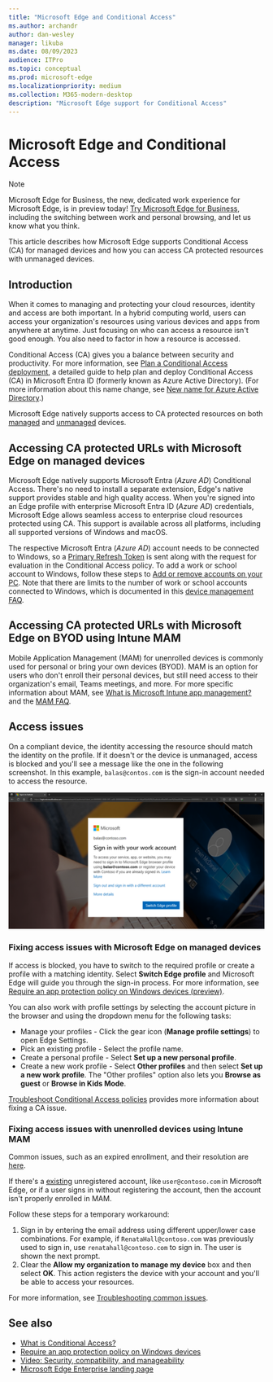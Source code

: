 ```yaml
---
title: "Microsoft Edge and Conditional Access"
ms.author: archandr
author: dan-wesley
manager: likuba
ms.date: 08/09/2023
audience: ITPro
ms.topic: conceptual
ms.prod: microsoft-edge
ms.localizationpriority: medium
ms.collection: M365-modern-desktop
description: "Microsoft Edge support for Conditional Access"
---
```


# Microsoft Edge and Conditional Access

> [!NOTE]
> Microsoft Edge for Business, the new, dedicated work experience for Microsoft Edge, is in preview today! [Try Microsoft Edge for Business](/deployedge/microsoft-edge-for-business), including the switching between work and personal browsing, and let us know what you think.
  
This article describes how Microsoft Edge supports Conditional Access (CA) for managed devices and how you can access CA protected resources with unmanaged devices.

## Introduction

When it comes to managing and protecting your cloud resources, identity and access are both important. In a hybrid computing world, users can access your organization's resources using various devices and apps from anywhere at anytime. Just focusing on who can access a resource isn't good enough. You also need to factor in how a resource is accessed.

Conditional Access (CA) gives you a balance between security and productivity. For more information, see [Plan a Conditional Access deployment](/azure/active-directory/conditional-access/plan-conditional-access), a detailed guide to help plan and deploy Conditional Access (CA) in Microsoft Entra ID (formerly known as Azure Active Directory). (For more information about this name change, see [New name for Azure Active Directory](/azure/active-directory/fundamentals/new-name).)

Microsoft Edge natively supports access to CA protected resources on both [managed](#accessing-ca-protected-urls-with-microsoft-edge-on-managed-devices) and [unmanaged](#accessing-ca-protected-urls-with-microsoft-edge-on-byod-using-intune-mam) devices.

## Accessing CA protected URLs with Microsoft Edge on managed devices

Microsoft Edge natively supports Microsoft Entra (*Azure AD*) Conditional Access. There's no need to install a separate extension, Edge's native support provides stable and high quality access. When you're signed into an Edge profile with enterprise Microsoft Entra ID (*Azure AD*) credentials, Microsoft Edge allows seamless access to enterprise cloud resources protected using CA. This support is available across all platforms, including all supported versions of Windows and macOS.

The respective Microsoft Entra (*Azure AD*) account needs to be connected to Windows, so a [Primary Refresh Token](/azure/active-directory/devices/concept-primary-refresh-token) is sent along with the request for evaluation in the Conditional Access policy. To add a work or school account to Windows, follow these steps to [Add or remove accounts on your PC](https://support.microsoft.com/windows/add-or-remove-accounts-on-your-pc-104dc19f-6430-4b49-6a2b-e4dbd1dcdf32#WindowsVersion=Windows_10). Note that there are limits to the number of work or school accounts connected to Windows, which is documented in this [device management FAQ](/azure/active-directory/devices/faq#i-can-t-add-more-than-3-azure-ad-user-accounts-under-the-same-user-session-on-a-windows-10-11-device--why).

## Accessing CA protected URLs with Microsoft Edge on BYOD using Intune MAM

Mobile Application Management (MAM) for unenrolled devices is commonly used for personal or bring your own devices (BYOD). MAM is an option for users who don't enroll their personal devices, but still need access to their organization's email, Teams meetings, and more. For more specific information about MAM, see [What is Microsoft Intune app management?](/mem/intune/apps/app-management) and the [MAM FAQ](/mem/intune/fundamentals/deployment-guide-enrollment-mamwe).

## Access issues

On a compliant device, the identity accessing the resource should match the identity on the profile. If it doesn't or the device is unmanaged, access is blocked and you'll see a message like the one in the following screenshot. In this example, `balas@contos.com` is the sign-in account needed to access the resource.

![Conditional access message in browser](./media/edge-security/microsoft-edge-security-conditional-access.png)

### Fixing access issues with Microsoft Edge on managed devices

If access is blocked, you have to switch to the required profile or create a profile with a matching identity. Select **Switch Edge profile** and Microsoft Edge will guide you through the sign-in process. For more information, see [Require an app protection policy on Windows devices (preview)](/azure/active-directory/conditional-access/how-to-app-protection-policy-windows).

You can also work with profile settings by selecting the account picture in the browser and using the dropdown menu for the following tasks:

- Manage your profiles - Click the gear icon (**Manage profile settings**) to open Edge Settings.
- Pick an existing profile - Select the profile name.
- Create a personal profile - Select **Set up a new personal profile**.
- Create a new work profile - Select **Other profiles** and then select **Set up a new work profile**. The "Other profiles" option also lets you **Browse as guest** or **Browse in Kids Mode**.

[Troubleshoot Conditional Access policies](/azure/active-directory/conditional-access/plan-conditional-access#troubleshoot-conditional-access-policies) provides more information about fixing a CA issue.

### Fixing access issues with unenrolled devices using Intune MAM

Common issues, such as an expired enrollment, and their resolution are [here](/azure/active-directory/conditional-access/how-to-app-protection-policy-windows#common-issues).

If there's a [existing](/azure/active-directory/conditional-access/how-to-app-protection-policy-windows#existing-account) unregistered account, like `user@contoso.com` in Microsoft Edge, or if a user signs in without registering the account, then the account isn't properly enrolled in MAM.

Follow these steps for a temporary workaround:

1. Sign in by entering the email address using different upper/lower case combinations. For example, if `RenataHall@contoso.com` was previously used to sign in, use `renatahall@contoso.com` to sign in. The user is shown the next prompt.
2. Clear the **Allow my organization to manage my device** box and then select **OK**. This action registers the device with your account and you'll be able to access your resources.

 For more information, see [Troubleshooting common issues](/azure/active-directory/conditional-access/how-to-app-protection-policy-windows#troubleshooting).

## See also

- [What is Conditional Access?](/azure/active-directory/conditional-access/overview)
- [Require an app protection policy on Windows devices](/azure/active-directory/conditional-access/how-to-app-protection-policy-windows)
- [Video: Security, compatibility, and manageability](/deployedge/microsoft-edge-video-security-compatibility-manageability)
- [Microsoft Edge Enterprise landing page](https://aka.ms/EdgeEnterprise)

